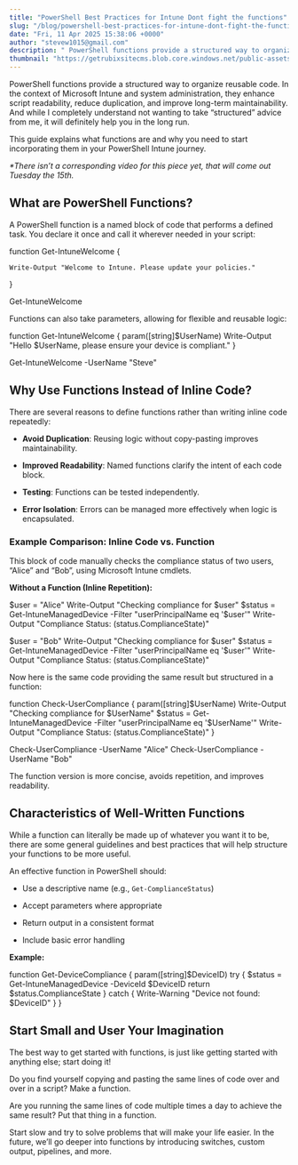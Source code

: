 ```yaml
---
title: "PowerShell Best Practices for Intune Dont fight the functions"
slug: "/blog/powershell-best-practices-for-intune-dont-fight-the-functions"
date: "Fri, 11 Apr 2025 15:38:06 +0000"
author: "stevew1015@gmail.com"
description: " PowerShell functions provide a structured way to organize reusable code. In the context of Microsoft Intune and system administration, they enhance script readability, reduce duplication, and improve long-term maintainability. And while I completely understand not wanting to take “structured” advice from me, it will definitely help you"
thumbnail: "https://getrubixsitecms.blob.core.windows.net/public-assets/content/v1/logo512.png"
---
```


PowerShell functions provide a structured way to organize reusable code. In the context of Microsoft Intune and system administration, they enhance script readability, reduce duplication, and improve long-term maintainability. And while I completely understand not wanting to take “structured” advice from me, it will definitely help you in the long run.

This guide explains what functions are and why you need to start incorporating them in your PowerShell Intune journey.

_\*There isn’t a corresponding video for this piece yet, that will come out Tuesday the 15th._

What are PowerShell Functions?
------------------------------

A PowerShell function is a named block of code that performs a defined task. You declare it once and call it wherever needed in your script:

function Get-IntuneWelcome {

    Write-Output "Welcome to Intune. Please update your policies."

}

Get-IntuneWelcome

Functions can also take parameters, allowing for flexible and reusable logic:

function Get-IntuneWelcome {
    param(\[string\]$UserName)
    Write-Output "Hello $UserName, please ensure your device is compliant."
}

Get-IntuneWelcome -UserName "Steve"

Why Use Functions Instead of Inline Code?
-----------------------------------------

There are several reasons to define functions rather than writing inline code repeatedly:

-   **Avoid Duplication**: Reusing logic without copy-pasting improves maintainability.
    
-   **Improved Readability**: Named functions clarify the intent of each code block.
    
-   **Testing**: Functions can be tested independently.
    
-   **Error Isolation**: Errors can be managed more effectively when logic is encapsulated.
    

### Example Comparison: Inline Code vs. Function

This block of code manually checks the compliance status of two users, “Alice” and “Bob”, using Microsoft Intune cmdlets.

**Without a Function (Inline Repetition):**

$user = "Alice"
Write-Output "Checking compliance for $user"
$status = Get-IntuneManagedDevice -Filter "userPrincipalName eq '$user'"
Write-Output "Compliance Status: $($status.ComplianceState)"

$user = "Bob"
Write-Output "Checking compliance for $user"
$status = Get-IntuneManagedDevice -Filter "userPrincipalName eq '$user'"
Write-Output "Compliance Status: $($status.ComplianceState)"

Now here is the same code providing the same result but structured in a function:

function Check-UserCompliance {
    param(\[string\]$UserName)
    Write-Output "Checking compliance for $UserName"
    $status = Get-IntuneManagedDevice -Filter "userPrincipalName eq '$UserName'"
    Write-Output "Compliance Status: $($status.ComplianceState)"
}

Check-UserCompliance -UserName "Alice"
Check-UserCompliance -UserName "Bob"

The function version is more concise, avoids repetition, and improves readability.

Characteristics of Well-Written Functions
-----------------------------------------

While a function can literally be made up of whatever you want it to be, there are some general guidelines and best practices that will help structure your functions to be more useful.

An effective function in PowerShell should:

-   Use a descriptive name (e.g., `Get-ComplianceStatus`)
    
-   Accept parameters where appropriate
    
-   Return output in a consistent format
    
-   Include basic error handling
    

**Example:**

function Get-DeviceCompliance {
    param(\[string\]$DeviceID)
    try {
        $status = Get-IntuneManagedDevice -DeviceId $DeviceID
        return $status.ComplianceState
    } catch {
        Write-Warning "Device not found: $DeviceID"
    }
}

Start Small and User Your Imagination
-------------------------------------

The best way to get started with functions, is just like getting started with anything else; start doing it!

Do you find yourself copying and pasting the same lines of code over and over in a script? Make a function.

Are you running the same lines of code multiple times a day to achieve the same result? Put that thing in a function.

Start slow and try to solve problems that will make your life easier. In the future, we’ll go deeper into functions by introducing switches, custom output, pipelines, and more.
